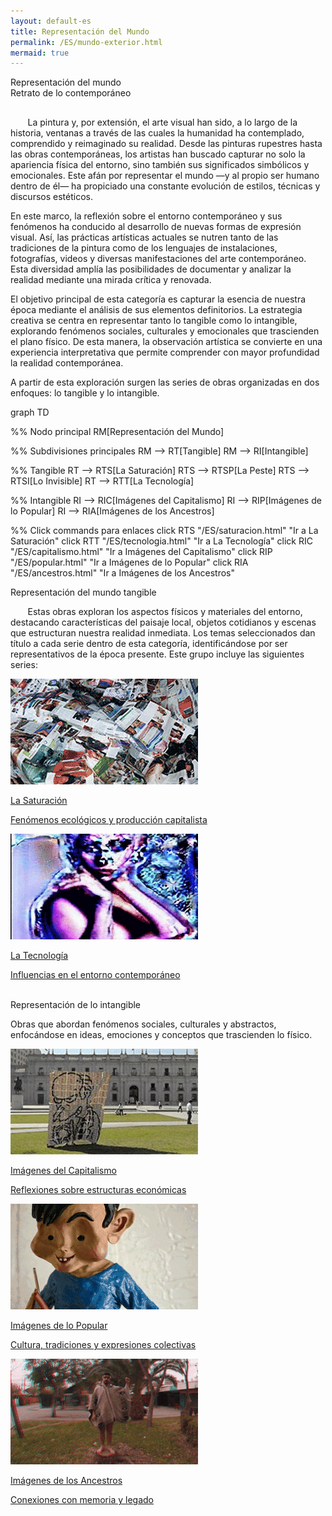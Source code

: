 ```yaml
---
layout: default-es
title: Representación del Mundo
permalink: /ES/mundo-exterior.html
mermaid: true
---
```


<div class="titulo">Representación del mundo</div>
<div class="subtitulo">Retrato de lo contemporáneo</div>


<!-- Sección de introducción general -->
<p class="parrafo" style="margin-top: 6%;">
&nbsp;&nbsp;&nbsp;&nbsp;&nbsp;&nbsp;   
La pintura y, por extensión, el arte visual han sido, a lo largo de la historia, ventanas a través de las cuales la humanidad ha contemplado, comprendido y reimaginado su realidad. Desde las pinturas rupestres hasta las obras contemporáneas, los artistas han buscado capturar no solo la apariencia física del entorno, sino también sus significados simbólicos y emocionales. Este afán por representar el mundo —y al propio ser humano dentro de él— ha propiciado una constante evolución de estilos, técnicas y discursos estéticos.
</p>

<p class="parrafo">
En este marco, la reflexión sobre el entorno contemporáneo y sus fenómenos ha conducido al desarrollo de nuevas formas de expresión visual. Así, las prácticas artísticas actuales se nutren tanto de las tradiciones de la pintura como de los lenguajes de instalaciones, fotografías, videos y diversas manifestaciones del arte contemporáneo. Esta diversidad amplía las posibilidades de documentar y analizar la realidad mediante una mirada crítica y renovada.
</p>

<p class="parrafo">
El objetivo principal de esta categoría es capturar la esencia de nuestra época mediante el análisis de sus elementos definitorios. La estrategia creativa se centra en representar tanto lo tangible como lo intangible, explorando fenómenos sociales, culturales y emocionales que trascienden el plano físico. De esta manera, la observación artística se convierte en una experiencia interpretativa que permite comprender con mayor profundidad la realidad contemporánea.
</p>

<p class="parrafo">
A partir de esta exploración surgen las series de obras organizadas en dos enfoques: lo tangible y lo intangible.
</p>


<div class="mermaid">
graph TD

%% Nodo principal
RM[Representación del Mundo]

%% Subdivisiones principales
RM --> RT[Tangible]
RM --> RI[Intangible]

%% Tangible
RT --> RTS[La Saturación]
RTS --> RTSP[La Peste]
RTS --> RTSI[Lo Invisible]
RT --> RTT[La Tecnología]

%% Intangible
RI --> RIC[Imágenes del Capitalismo]
RI --> RIP[Imágenes de lo Popular]
RI --> RIA[Imágenes de los Ancestros]

%% Click commands para enlaces
click RTS "/ES/saturacion.html" "Ir a La Saturación"
click RTT "/ES/tecnologia.html" "Ir a La Tecnología"
click RIC "/ES/capitalismo.html" "Ir a Imágenes del Capitalismo"
click RIP "/ES/popular.html" "Ir a Imágenes de lo Popular"
click RIA "/ES/ancestros.html" "Ir a Imágenes de los Ancestros"

</div>


<div class="subtitulo">Representación del mundo tangible</div>

<p class="parrafo">
 &nbsp;&nbsp;&nbsp;&nbsp;&nbsp;&nbsp;  Estas obras exploran los aspectos físicos y materiales del entorno, destacando características del paisaje local, objetos cotidianos y escenas que estructuran nuestra realidad inmediata. Los temas seleccionados dan título a cada serie dentro de esta categoría, identificándose por ser representativos de la época presente. Este grupo incluye las siguientes series:
</p>

<div class="button-container">
    <a href="/ES/saturacion.html" class="fancy-button">
        <div class="button-content">
            <img src="/assets/img/animacion-boton-la-saturacion.gif" alt="La Saturación">
            <p class="title">La Saturación</p>
            <p class="subtitle">Fenómenos ecológicos y producción capitalista</p>
        </div>
    </a>
    <a href="/ES/tecnologia.html" class="fancy-button">
        <div class="button-content">
            <img src="/assets/img/animacion-boton-la-tecnologia.gif" alt="La Tecnología">
            <p class="title">La Tecnología</p>
            <p class="subtitle">Influencias en el entorno contemporáneo</p>
        </div>
    </a>
</div>

<br>
<div class="subtitulo">Representación de lo intangible</div>

<p class="parrafo">
    Obras que abordan fenómenos sociales, culturales y abstractos, enfocándose en ideas, emociones y conceptos que trascienden lo físico.
</p>

<div class="button-container">
    <a href="/ES/capitalismo.html" class="fancy-button">
        <div class="button-content">
            <img src="/assets/img/imagenes-del-capitalismo.gif" alt="Imágenes del Capitalismo">
            <p class="title">Imágenes del Capitalismo</p>
            <p class="subtitle">Reflexiones sobre estructuras económicas</p>
        </div>
    </a>
    <a href="/ES/popular.html" class="fancy-button">
        <div class="button-content">
            <img src="/assets/img/animacion-boton-lo-popular.gif" alt="Imágenes de lo Popular">
            <p class="title">Imágenes de lo Popular</p>
            <p class="subtitle">Cultura, tradiciones y expresiones colectivas</p>
        </div>
    </a>
    <a href="/ES/ancestros.html" class="fancy-button">
        <div class="button-content">
            <img src="/assets/img/animacion-boton-los-ancestros.gif" alt="Imágenes de los Ancestros">
            <p class="title">Imágenes de los Ancestros</p>
            <p class="subtitle">Conexiones con memoria y legado</p>
        </div>
    </a>
</div>
